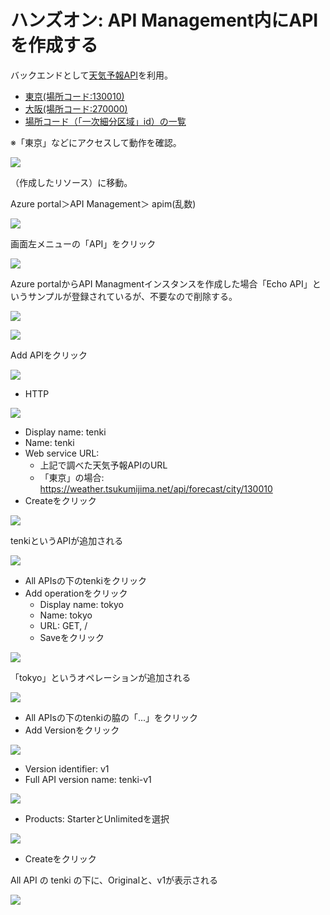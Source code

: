 # ハンズオン: API Management内にAPIを作成する

バックエンドとして[天気予報API](https://weather.tsukumijima.net/)を利用。

- [東京(場所コード:130010)](https://weather.tsukumijima.net/api/forecast/city/130010)
- [大阪(場所コード:270000)](https://weather.tsukumijima.net/api/forecast/city/270000)
- [場所コード（「一次細分区域」id）の一覧](https://weather.tsukumijima.net/primary_area.xml)

※「東京」などにアクセスして動作を確認。

![](images/ss-2022-04-08-08-39-08.png)

（作成したリソース）に移動。

Azure portal＞API Management＞ apim(乱数)

![](images/ss-2022-04-08-08-35-27.png)

画面左メニューの「API」をクリック

![](images/ss-2022-04-08-08-35-49.png)

Azure portalからAPI Managmentインスタンスを作成した場合「Echo API」というサンプルが登録されているが、不要なので削除する。

![](images/ss-2022-04-08-08-36-59.png)

![](images/ss-2022-04-08-08-37-20.png)

Add APIをクリック

![](images/ss-2022-04-08-08-37-47.png)

- HTTP

![](images/ss-2022-04-08-08-38-18.png)

- Display name: tenki
- Name: tenki
- Web service URL: 
  - 上記で調べた天気予報APIのURL
  - 「東京」の場合: https://weather.tsukumijima.net/api/forecast/city/130010
- Createをクリック

![](images/ss-2022-04-08-08-40-45.png)

tenkiというAPIが追加される

![](images/ss-2022-04-08-08-41-10.png)

- All APIsの下のtenkiをクリック
- Add operationをクリック
  - Display name: tokyo
  - Name: tokyo
  - URL: GET, /
  - Saveをクリック

![](images/ss-2022-04-08-08-42-27.png)

「tokyo」というオペレーションが追加される

![](images/ss-2022-04-08-08-43-05.png)

- All APIsの下のtenkiの脇の「...」をクリック
- Add Versionをクリック

![](images/ss-2022-04-08-08-43-37.png)

- Version identifier: v1
- Full API version name: tenki-v1

![](images/ss-2022-04-08-08-45-02.png)

- Products: StarterとUnlimitedを選択

![](images/ss-2022-04-08-08-45-46.png)

- Createをクリック

All API の tenki の下に、Originalと、v1が表示される

![](images/ss-2022-04-08-08-46-57.png)

